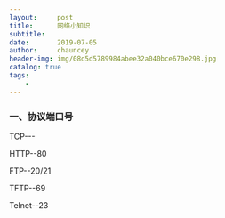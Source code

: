 ```yaml
---
layout:     post
title:      网络小知识
subtitle:   
date:       2019-07-05
author:     chauncey
header-img: img/08d5d5789984abee32a040bce670e298.jpg
catalog: true
tags:
    - 
---
```



### 一、协议端口号

TCP---

HTTP--80

FTP--20/21

TFTP--69

Telnet--23
